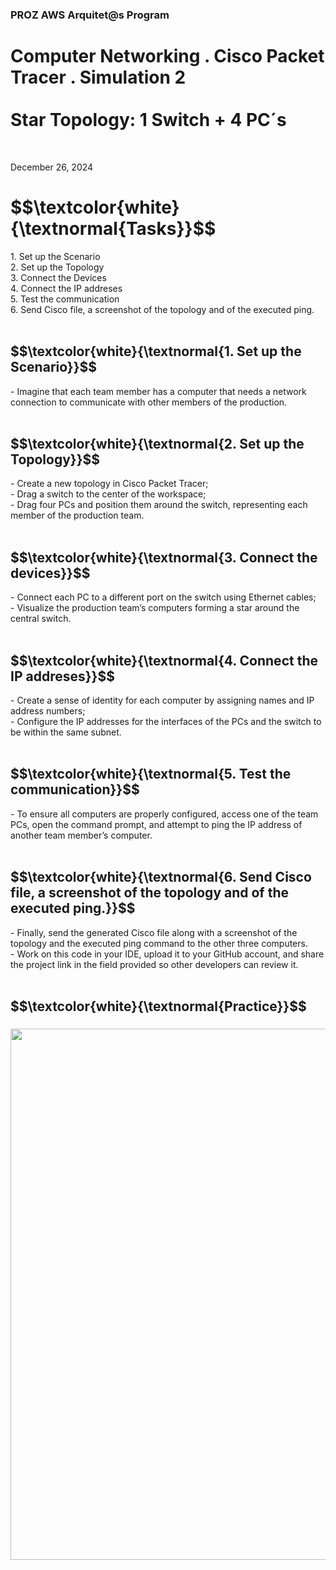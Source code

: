 <h3>PROZ AWS Arquitet@s Program</h3>
<h1>Computer Networking . Cisco Packet Tracer . Simulation 2<br><br>
Star Topology: 1 Switch + 4 PC´s</h1>
<br>
<p>December 26, 2024<br></p>


<h1 align="left"> $$\textcolor{white}{\textnormal{Tasks}}$$ </h1>
1. Set up the Scenario<br>
2. Set up the Topology<br>
3. Connect the Devices<br>
4. Connect the IP addreses<br>
5. Test the communication<br>
6. Send Cisco file, a screenshot of the topology and of the executed ping.<br>

<br>

<h2 align="left"> $$\textcolor{white}{\textnormal{1. Set up the Scenario}}$$ </h2>
- Imagine that each team member has a computer that needs a network connection to communicate with other members of the production.<br>

<br>

<h2 align="left"> $$\textcolor{white}{\textnormal{2. Set up the Topology}}$$ </h2>
- Create a new topology in Cisco Packet Tracer;<br>
- Drag a switch to the center of the workspace;<br>
- Drag four PCs and position them around the switch, representing each member of the production team.<br>

<br>

<h2 align="left"> $$\textcolor{white}{\textnormal{3. Connect the devices}}$$ </h2>
- Connect each PC to a different port on the switch using Ethernet cables;<br>
- Visualize the production team’s computers forming a star around the central switch.<br>

<br>

<h2 align="left"> $$\textcolor{white}{\textnormal{4. Connect the IP addreses}}$$ </h2>
- Create a sense of identity for each computer by assigning names and IP address numbers;<br>
- Configure the IP addresses for the interfaces of the PCs and the switch to be within the same subnet.<br>

<br>

<h2 align="left"> $$\textcolor{white}{\textnormal{5. Test the communication}}$$ </h2>
- To ensure all computers are properly configured, access one of the team PCs, open the command prompt, and attempt to ping the IP address of another team member’s computer.<br>

<br>
<h2 align="left"> $$\textcolor{white}{\textnormal{6. Send Cisco file, a screenshot of the topology and of the executed ping.}}$$ </h2>
- Finally, send the generated Cisco file along with a screenshot of the topology and the executed ping command to the other three computers.<br>
- Work on this code in your IDE, upload it to your GitHub account, and share the project link in the field provided so other developers can review it.<br>

<br>

<h2 align="left"> $$\textcolor{white}{\textnormal{Practice}}$$ </h2>

<h3 align="left"><img width="850px" src="https://github.com/user-attachments/assets/b8f9adcd-ee36-44a9-9de6-2425e33797c8"> </h3>




